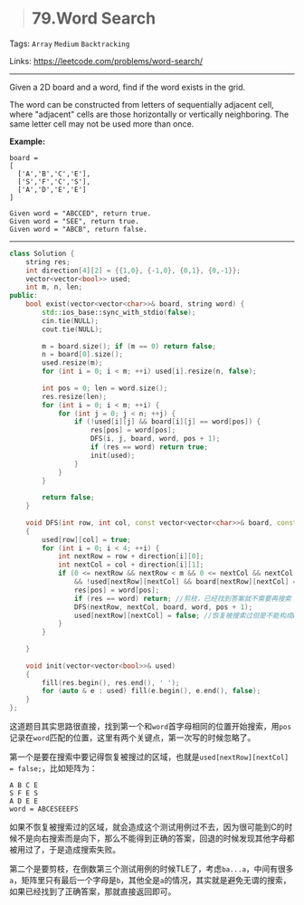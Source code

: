 > # 79.Word Search

Tags: `Array` `Medium` `Backtracking`

Links: <https://leetcode.com/problems/word-search/>

------

Given a 2D board and a word, find if the word exists in the grid.

The word can be constructed from letters of sequentially adjacent cell, where "adjacent" cells are those horizontally or vertically neighboring. The same letter cell may not be used more than once.

**Example:**

```
board =
[
  ['A','B','C','E'],
  ['S','F','C','S'],
  ['A','D','E','E']
]

Given word = "ABCCED", return true.
Given word = "SEE", return true.
Given word = "ABCB", return false.
```

-----

```c++
class Solution {
    string res;
    int direction[4][2] = {{1,0}, {-1,0}, {0,1}, {0,-1}};
    vector<vector<bool>> used;
    int m, n, len;
public:
    bool exist(vector<vector<char>>& board, string word) {
        std::ios_base::sync_with_stdio(false);
		cin.tie(NULL);
		cout.tie(NULL);
        
        m = board.size(); if (m == 0) return false;
        n = board[0].size();
        used.resize(m);
        for (int i = 0; i < m; ++i) used[i].resize(n, false);
        
        int pos = 0; len = word.size();
        res.resize(len);
        for (int i = 0; i < m; ++i) {
            for (int j = 0; j < n; ++j) {
                if (!used[i][j] && board[i][j] == word[pos]) {
                    res[pos] = word[pos];
                    DFS(i, j, board, word, pos + 1);
                    if (res == word) return true;
                    init(used);
                }
            }
        }
        
        return false;
    }
    
    void DFS(int row, int col, const vector<vector<char>>& board, const string & word, int pos)
    {
        used[row][col] = true;
        for (int i = 0; i < 4; ++i) {
            int nextRow = row + direction[i][0];
            int nextCol = col + direction[i][1];
            if (0 <= nextRow && nextRow < m && 0 <= nextCol && nextCol < n && pos < len 
                && !used[nextRow][nextCol] && board[nextRow][nextCol] == word[pos]) {
                res[pos] = word[pos];
                if (res == word) return; //剪枝，已经找到答案就不需要再搜索
                DFS(nextRow, nextCol, board, word, pos + 1);
                used[nextRow][nextCol] = false; //恢复被搜索过但是不能构成word的区域
            }
        }
        
    }
    
    void init(vector<vector<bool>>& used)
    {
        fill(res.begin(), res.end(), ' ');
        for (auto & e : used) fill(e.begin(), e.end(), false);
    }
};
```

这道题目其实思路很直接，找到第一个和`word`首字母相同的位置开始搜索，用`pos`记录在`word`匹配的位置，这里有两个关键点，第一次写的时候忽略了。

第一个是要在搜索中要记得恢复被搜过的区域，也就是`used[nextRow][nextCol] = false;`，比如矩阵为：

```
A B C E
S F E S
A D E E
word = ABCESEEEFS
```

如果不恢复被搜索过的区域，就会造成这个测试用例过不去，因为很可能到C的时候不是向右搜索而是向下，那么不能得到正确的答案，回退的时候发现其他字母都被用过了，于是造成搜索失败。

第二个是要剪枝，在倒数第三个测试用例的时候TLE了，考虑`ba...a`，中间有很多`a`，矩阵里只有最后一个字母是`b`，其他全是`a`的情况，其实就是避免无谓的搜索，如果已经找到了正确答案，那就直接返回即可。
